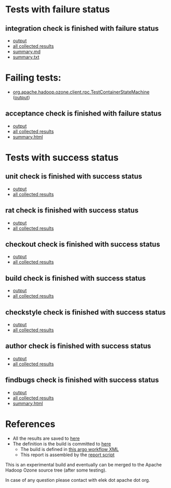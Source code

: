 # Tests with failure status

## integration check is finished with failure status

   * [output](https://raw.githubusercontent.com/elek/ozone-ci-03/master/pr/pr-hdds-2418-7lj6g/integration/output.log)
   * [all collected results](https://github.com/elek/ozone-ci-03/tree/master/pr/pr-hdds-2418-7lj6g/integration)
   * [summary.md](https://github.com/elek/ozone-ci-03/tree/master/pr/pr-hdds-2418-7lj6g/integration/summary.md)
   * [summary.txt](https://github.com/elek/ozone-ci-03/tree/master/pr/pr-hdds-2418-7lj6g/integration/summary.txt)

# Failing tests: 

 * [org.apache.hadoop.ozone.client.rpc.TestContainerStateMachine](hadoop-ozone/integration-test/org.apache.hadoop.ozone.client.rpc.TestContainerStateMachine.txt) ([output](hadoop-ozone/integration-test/org.apache.hadoop.ozone.client.rpc.TestContainerStateMachine-output.txt))

## acceptance check is finished with failure status

   * [output](https://raw.githubusercontent.com/elek/ozone-ci-03/master/pr/pr-hdds-2418-7lj6g/acceptance/output.log)
   * [all collected results](https://github.com/elek/ozone-ci-03/tree/master/pr/pr-hdds-2418-7lj6g/acceptance)
   * [summary.html](https://elek.github.io/ozone-ci-03/pr/pr-hdds-2418-7lj6g/acceptance/summary.html)



# Tests with success status

## unit check is finished with success status

   * [output](https://raw.githubusercontent.com/elek/ozone-ci-03/master/pr/pr-hdds-2418-7lj6g/unit/output.log)
   * [all collected results](https://github.com/elek/ozone-ci-03/tree/master/pr/pr-hdds-2418-7lj6g/unit)


## rat check is finished with success status

   * [output](https://raw.githubusercontent.com/elek/ozone-ci-03/master/pr/pr-hdds-2418-7lj6g/rat/output.log)
   * [all collected results](https://github.com/elek/ozone-ci-03/tree/master/pr/pr-hdds-2418-7lj6g/rat)


## checkout check is finished with success status

   * [output](https://raw.githubusercontent.com/elek/ozone-ci-03/master/pr/pr-hdds-2418-7lj6g/checkout/output.log)
   * [all collected results](https://github.com/elek/ozone-ci-03/tree/master/pr/pr-hdds-2418-7lj6g/checkout)


## build check is finished with success status

   * [output](https://raw.githubusercontent.com/elek/ozone-ci-03/master/pr/pr-hdds-2418-7lj6g/build/output.log)
   * [all collected results](https://github.com/elek/ozone-ci-03/tree/master/pr/pr-hdds-2418-7lj6g/build)


## checkstyle check is finished with success status

   * [output](https://raw.githubusercontent.com/elek/ozone-ci-03/master/pr/pr-hdds-2418-7lj6g/checkstyle/output.log)
   * [all collected results](https://github.com/elek/ozone-ci-03/tree/master/pr/pr-hdds-2418-7lj6g/checkstyle)


## author check is finished with success status

   * [output](https://raw.githubusercontent.com/elek/ozone-ci-03/master/pr/pr-hdds-2418-7lj6g/author/output.log)
   * [all collected results](https://github.com/elek/ozone-ci-03/tree/master/pr/pr-hdds-2418-7lj6g/author)


## findbugs check is finished with success status

   * [output](https://raw.githubusercontent.com/elek/ozone-ci-03/master/pr/pr-hdds-2418-7lj6g/findbugs/output.log)
   * [all collected results](https://github.com/elek/ozone-ci-03/tree/master/pr/pr-hdds-2418-7lj6g/findbugs)
   * [summary.html](https://elek.github.io/ozone-ci-03/pr/pr-hdds-2418-7lj6g/findbugs/summary.html)




# References

 * All the results are saved to [here](https://github.com/elek/ozone-ci-03/tree/master/pr/pr-hdds-2418-7lj6g/)
 * The definition is the build is committed to [here](https://github.com/elek/argo-ozone)
    * The build is defined in [this argo workflow XML](https://github.com/elek/argo-ozone/blob/master/ozone-build.yaml)
    * This report is assembled by the [report script](https://github.com/elek/argo-ozone/blob/master/scripts/report.sh)

This is an experimental build and eventually can be merged to the Apache Hadoop Ozone source tree (after some testing).

In case of any question please contact with elek dot apache dot org.
